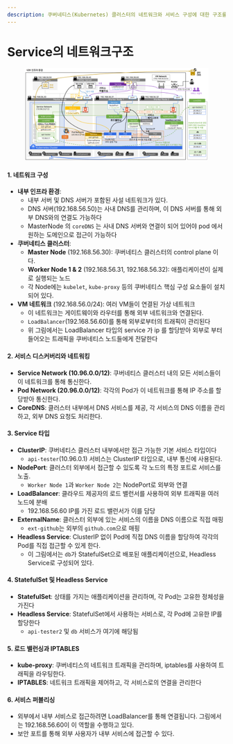 ```yaml
---
description: 쿠버네티스(Kubernetes) 클러스터의 네트워크와 서비스 구성에 대한 구조를 설명한다
---
```


# Service의 네트워크구조

<figure><img src="../../../.gitbook/assets/image.png" alt=""><figcaption></figcaption></figure>

#### 1. **네트워크 구성**

* **내부 인프라 환경**:
  * 내부 서버 및 DNS 서버가 포함된 사설 네트워크가 있다.
  * DNS 서버(192.168.56.50)는 사내 DNS를 관리하며, 이 DNS 서버를 통해 외부 DNS와의 연결도 가능하다
  * MasterNode 의 `coreDNS` 는 사내 DNS 서버와 연결이 되어 있어야 pod 에서 원하는 도메인으로 접근이 가능하다
* **쿠버네티스 클러스터**:
  * **Master Node** (192.168.56.30): 쿠버네티스 클러스터의 control  plane 이다.
  * **Worker Node 1 & 2** (192.168.56.31, 192.168.56.32): 애플리케이션이 실제로 실행되는 노드
  * 각 Node에는 `kubelet`, `kube-proxy` 등의 쿠버네티스 핵심 구성 요소들이 설치되어 있다.
* **VM 네트워크** (192.168.56.0/24): 여러 VM들이 연결된 가상 네트워크
  * 이 네트워크는 게이트웨이와 라우터를 통해 외부 네트워크와 연결된다.
  * `LoadBalancer`(192.168.56.60)를 통해 외부로부터의 트래픽이 관리된다
  * 위 그림에서는 LoadBalancer 타입의 service 가 ip 를 할당받아 외부로 부터 들어오는 트래픽을 쿠버네티스 노드들에게 전달한다

#### 2. **서비스 디스커버리와 네트워킹**

* **Service Network (10.96.0.0/12)**: 쿠버네티스 클러스터 내의 모든 서비스들이 이 네트워크를 통해 통신한다.
* **Pod Network (20.96.0.0/12)**: 각각의 Pod가 이 네트워크를 통해 IP 주소를 할당받아 통신한다.
* **CoreDNS**: 클러스터 내부에서 DNS 서비스를 제공, 각 서비스의 DNS 이름을 관리하고, 외부 DNS 요청도 처리한다.

#### 3. **Service 타입**

* **ClusterIP**: 쿠버네티스 클러스터 내부에서만 접근 가능한 기본 서비스 타입이다
  * `api-tester`(10.96.0.1) 서비스는 ClusterIP 타입으로, 내부 통신에 사용된다.
* **NodePort**: 클러스터 외부에서 접근할 수 있도록 각 노드의 특정 포트로 서비스를 노출.
  * `Worker Node 1`과 `Worker Node 2`는 NodePort로 외부와 연결
* **LoadBalancer**: 클라우드 제공자의 로드 밸런서를 사용하여 외부 트래픽을 여러 노드에 분배
  * 192.168.56.60 IP를 가진 로드 밸런서가 이를 담당
* **ExternalName**: 클러스터 외부에 있는 서비스의 이름을 DNS 이름으로 직접 매핑
  * `ext-github`는 외부의 `github.com`으로 매핑
* **Headless Service**: ClusterIP 없이 Pod에 직접 DNS 이름을 할당하여 각각의 Pod를 직접 접근할 수 있게 한다.
  * 이 그림에서는 `db`가 StatefulSet으로 배포된 애플리케이션으로, Headless Service로 구성되어 있다.

#### 4. **StatefulSet 및 Headless Service**

* **StatefulSet**: 상태를 가지는 애플리케이션을 관리하며, 각 Pod는 고유한 정체성을 가진다
* **Headless Service**: StatefulSet에서 사용하는 서비스로, 각 Pod에 고유한 IP를 할당한다
  * `api-tester2` 및 `db` 서비스가 여기에 해당됨

#### 5. **로드 밸런싱과 IPTABLES**

* **kube-proxy**: 쿠버네티스의 네트워크 트래픽을 관리하며, iptables를 사용하여 트래픽을 라우팅한다.
* **IPTABLES**: 네트워크 트래픽을 제어하고, 각 서비스로의 연결을 관리한다

#### 6. **서비스 퍼블리싱**

* 외부에서 내부 서비스로 접근하려면 LoadBalancer를 통해 연결됩니다. 그림에서는 192.168.56.60이 이 역할을 수행하고 있다.
* 보안 포트를 통해 외부 사용자가 내부 서비스에 접근할 수 있다.

